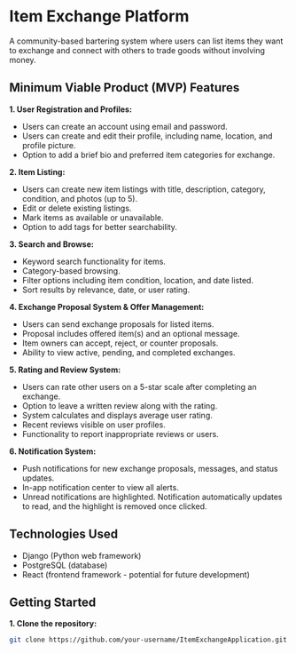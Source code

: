 # Item Exchange Platform

A community-based bartering system where users can list items they want to exchange and connect with others to trade goods without involving money.

## Minimum Viable Product (MVP) Features

**1. User Registration and Profiles:**

- Users can create an account using email and password.
- Users can create and edit their profile, including name, location, and profile picture.
- Option to add a brief bio and preferred item categories for exchange.

**2. Item Listing:**

- Users can create new item listings with title, description, category, condition, and photos (up to 5).
- Edit or delete existing listings.
- Mark items as available or unavailable.
- Option to add tags for better searchability.

**3. Search and Browse:**

- Keyword search functionality for items.
- Category-based browsing.
- Filter options including item condition, location, and date listed.
- Sort results by relevance, date, or user rating.

**4. Exchange Proposal System & Offer Management:**

- Users can send exchange proposals for listed items.
- Proposal includes offered item(s) and an optional message.
- Item owners can accept, reject, or counter proposals.
- Ability to view active, pending, and completed exchanges.

**5. Rating and Review System:**

- Users can rate other users on a 5-star scale after completing an exchange.
- Option to leave a written review along with the rating.
- System calculates and displays average user rating.
- Recent reviews visible on user profiles.
- Functionality to report inappropriate reviews or users.

**6. Notification System:**

- Push notifications for new exchange proposals, messages, and status updates.
- In-app notification center to view all alerts.
- Unread notifications are highlighted. Notification automatically updates to read, and the highlight is removed once clicked.

## Technologies Used

- Django (Python web framework)
- PostgreSQL (database)
- React (frontend framework - potential for future development)

## Getting Started

**1. Clone the repository:**

```bash
git clone https://github.com/your-username/ItemExchangeApplication.git